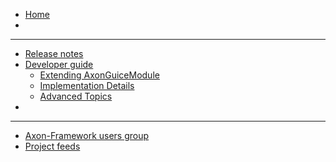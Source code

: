   * [Home](http://axon-guice.googlecode.com/)
  * 
---

  * [Release notes](ReleaseNotes.md)
  * [Developer guide](DevGuide.md)
    * [Extending AxonGuiceModule](ExtendingAxonGuiceModule.md)
    * [Implementation Details](ImplementationDetails.md)
    * [Advanced Topics](Advanced.md)
  * 
---

  * [Axon-Framework users group](http://groups.google.com/group/axonframework)
  * [Project feeds](http://code.google.com/p/axon-guice/feeds)